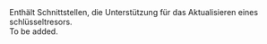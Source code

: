 <Namespace Name="Microsoft.Azure.Management.KeyVault.Fluent.Vault.Update">
  <Docs>
    <summary>Enthält Schnittstellen, die Unterstützung für das Aktualisieren eines schlüsseltresors.</summary> 
    <remarks>To be added.</remarks>
  </Docs>
</Namespace>
